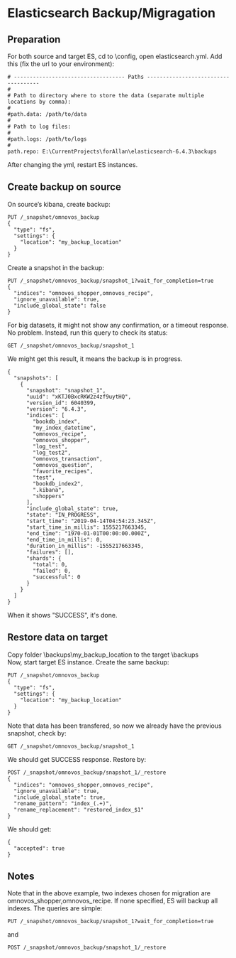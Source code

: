 # Elasticsearch Backup/Migragation

## Preparation
For both source and target ES, cd to \config\, open elasticsearch.yml. Add this (fix the url to your environment): 
```
# ----------------------------------- Paths ------------------------------------
#
# Path to directory where to store the data (separate multiple locations by comma):
#
#path.data: /path/to/data
#
# Path to log files:
#
#path.logs: /path/to/logs
#
path.repo: E:\CurrentProjects\forAllan\elasticsearch-6.4.3\backups
```
After changing the yml, restart ES instances.

## Create backup on source
On source’s kibana, create backup:
```
PUT /_snapshot/omnovos_backup
{
  "type": "fs",
  "settings": {
    "location": "my_backup_location"
  }
}
```

Create a snapshot in the backup:
```
PUT /_snapshot/omnovos_backup/snapshot_1?wait_for_completion=true
{
  "indices": "omnovos_shopper,omnovos_recipe",
  "ignore_unavailable": true,
  "include_global_state": false
}
```

For big datasets, it might not show any confirmation, or a timeout response. No problem. Instead, run this query to check its status:
```
GET /_snapshot/omnovos_backup/snapshot_1
```

We might get this result, it means the backup is in progress. 

```
{
  "snapshots": [
    {
      "snapshot": "snapshot_1",
      "uuid": "xKTJ0BxcRKW2z4zf9uytHQ",
      "version_id": 6040399,
      "version": "6.4.3",
      "indices": [
        "bookdb_index",
        "my_index_datetime",
        "omnovos_recipe",
        "omnovos_shopper",
        "log_test",
        "log_test2",
        "omnovos_transaction",
        "omnovos_question",
        "favorite_recipes",
        "test",
        "bookdb_index2",
        ".kibana",
        "shoppers"
      ],
      "include_global_state": true,
      "state": "IN_PROGRESS",
      "start_time": "2019-04-14T04:54:23.345Z",
      "start_time_in_millis": 1555217663345,
      "end_time": "1970-01-01T00:00:00.000Z",
      "end_time_in_millis": 0,
      "duration_in_millis": -1555217663345,
      "failures": [],
      "shards": {
        "total": 0,
        "failed": 0,
        "successful": 0
      }
    }
  ]
}
```
When it shows "SUCCESS", it's done.

## Restore data on target
Copy folder \backups\my_backup_location to the target \backups\
Now, start target ES instance.
Create the same backup:
```
PUT /_snapshot/omnovos_backup
{
  "type": "fs",
  "settings": {
    "location": "my_backup_location"
  }
}
```
Note that data has been transfered, so now we already have the previous snapshot, check by:
```
GET /_snapshot/omnovos_backup/snapshot_1
```
We should get SUCCESS response.
Restore by:
```
POST /_snapshot/omnovos_backup/snapshot_1/_restore
{
  "indices": "omnovos_shopper,omnovos_recipe",
  "ignore_unavailable": true,
  "include_global_state": true,
  "rename_pattern": "index_(.+)",
  "rename_replacement": "restored_index_$1"
}
```
We should get:
```
{
  "accepted": true
}
```

## Notes
Note that in the above example, two indexes chosen for migration are omnovos_shopper,omnovos_recipe. If none specified, ES will backup all indexes. 
The queries are simple:
```
PUT /_snapshot/omnovos_backup/snapshot_1?wait_for_completion=true
```
and 
```
POST /_snapshot/omnovos_backup/snapshot_1/_restore
```
